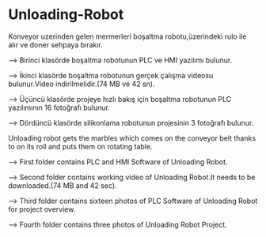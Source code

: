 # Unloading-Robot

Konveyor uzerinden gelen mermerleri boşaltma robotu,üzerindeki rulo ile alır ve doner sehpaya bırakır.

--> Birinci klasörde boşaltma robotunun PLC ve HMI yazılımı bulunur.

--> İkinci klasörde boşaltma robotunun gerçek çalışma videosu bulunur.Video indirilmelidir.(74 MB ve 42 sn).

--> Üçüncü klasörde projeye hızlı bakış için boşaltma robotunun PLC yazılımının 16 fotoğrafı bulunur.

--> Dördüncü klasörde silikonlama robotunun projesinin 3 fotoğrafı bulunur.

Unloading robot gets the marbles which comes on the conveyor belt thanks to on its roll and puts them on rotating table.

--> First folder contains PLC and HMI Software of Unloading Robot.

--> Second folder contains working video of Unloading Robot.It needs to be downloaded.(74 MB and 42 sec).

--> Third folder contains sixteen photos of PLC Software of Unloading Robot for project overview.

--> Fourth folder contains three photos of Unloading Robot Project.

